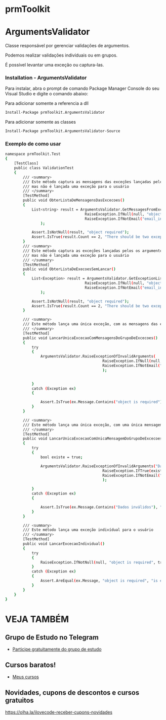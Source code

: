 # prmToolkit

# ArgumentsValidator
Classe responsável por gerenciar validações de argumentos.

Podemos realizar validações indivíduais ou em grupos.

É possível levantar uma exceção ou captura-las.

### Installation - ArgumentsValidator

Para instalar, abra o prompt de comando Package Manager Console do seu Visual Studio e digite o comando abaixo:

Para adicionar somente a referencia a dll
```sh
Install-Package prmToolkit.ArgumentsValidator
```

Para adicionar somente as classes
```sh
Install-Package prmToolkit.ArgumentsValidator-Source
```
### Exemplo de como usar

```sh
namespace prmToolkit.Test
{
    [TestClass]
    public class ValidationTest
    {
        /// <summary>
        /// Este método captura as mensagens das exceções lançadas pelos argumentos 
        /// mas não é lançada uma exceção para o usuário
        /// </summary>
        [TestMethod]
        public void ObterListaDeMensagensDasExcecoes()
        {
            List<string> result = ArgumentsValidator.GetMessagesFromExceptions(
                                    RaiseException.IfNull(null, "object is required"),
                                    RaiseException.IfNotEmail("email_invalid", "email invalid")
                );

            Assert.IsNotNull(result, "object required");
            Assert.IsTrue(result.Count == 2, "There should be two exceptions");
        }
        /// <summary>
        /// Este método captura as exceções lançadas pelos os argumentos 
        /// mas não é lançada uma exceção para o usuário
        /// </summary>
        [TestMethod]
        public void ObterListaDeExecoesSemLancar()
        {
            List<Exception> result = ArgumentsValidator.GetExceptionList(
                                    RaiseException.IfNull(null, "object is required"),
                                    RaiseException.IfNotEmail("email_invalid", "email invalid")
                );

            Assert.IsNotNull(result, "object required");
            Assert.IsTrue(result.Count == 2, "There should be two exceptions");
        }

        /// <summary>
        /// Este método lança uma única exceção, com as mensagens das exceções geradas pelos os argumentos 
        /// </summary>
        [TestMethod]
        public void LancarUnicaExcecaoComMensagensDoGrupoDeExcecoes()
        {
            try
            {
                ArgumentsValidator.RaiseExceptionOfInvalidArguments(
                                            RaiseException.IfNull(null, "object is required"),
                                            RaiseException.IfNotEmail("email_invalid", "email invalid")
                                            );

                
            }
            catch (Exception ex)
            {

                Assert.IsTrue(ex.Message.Contains("object is required") && ex.Message.Contains("email invalid"), "There should be two exceptions");
            }
        }

        /// <summary>
        /// Este método lança uma única exceção, com uma única mensagem que represanta as exceções geradas pelos os argumentos 
        /// </summary>
        [TestMethod]
        public void LancarUnicaExcecaoComUnicaMensagemDoGrupoDeExcecoes()
        {
            try
            {
                bool existe = true;

                ArgumentsValidator.RaiseExceptionOfInvalidArguments("Dados inválidos",
                                            RaiseException.IfTrue(existe),
                                            RaiseException.IfNotEmail("paulo.com.br")
                                            );

            }
            catch (Exception ex)
            {

                Assert.IsTrue(ex.Message.Contains("Dados inválidos"), "There should be two exceptions");
            }
        }

        /// <summary>
        /// Este método lança uma exceção indivídual para o usuário
        /// </summary>
        [TestMethod]
        public void LancarExcecaoIndividual()
        {
            try
            {
                RaiseException.IfNotNull(null, "object is required", true);
            }
            catch (Exception ex)
            {
                Assert.AreEqual(ex.Message, "object is required", "is expected value not null");
            }
        }
    }
}

```

# VEJA TAMBÉM
## Grupo de Estudo no Telegram
- [Participe gratuitamente do grupo de estudo](https://t.me/blogilovecode)

## Cursos baratos!
- [Meus cursos](https://olha.la/udemy)

## Novidades, cupons de descontos e cursos gratuitos
https://olha.la/ilovecode-receber-cupons-novidades

